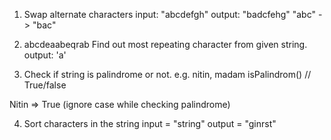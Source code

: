 1) Swap alternate characters
input: "abcdefgh"
output: "badcfehg" 
"abc" -> "bac"

2) abcdeaabeqrab 
Find out most repeating character from given string.
output: 'a'

3) Check if string is palindrome or not.
e.g. nitin, madam
isPalindrom() // True/false

Nitin => True (ignore case while checking palindrome)

4) Sort characters in the string
input = "string"
output = "ginrst"

